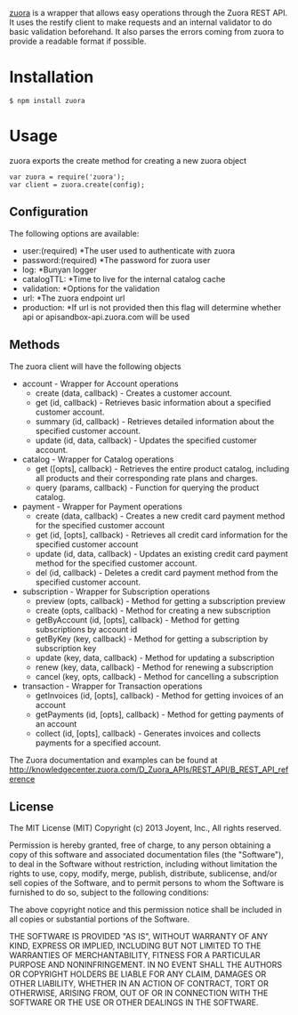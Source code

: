 [zuora](https://github.com/DeadAlready/node-zuora) is a wrapper that allows easy operations through the Zuora REST API.
It uses the restify client to make requests and an internal validator to do basic validation beforehand.
It also parses the errors coming from zuora to provide a readable format if possible.

# Installation

    $ npm install zuora

# Usage

zuora exports the create method for creating a new zuora object

    var zuora = require('zuora');
    var client = zuora.create(config);

## Configuration

The following options are available:

+ user:(required)  *The user used to authenticate with zuora
+ password:(required) *The password for zuora user
+ log: *Bunyan logger
+ catalogTTL: *Time to live for the internal catalog cache
+ validation: *Options for the validation
+ url: *The zuora endpoint url
+ production: *If url is not provided then this flag will determine whether api or apisandbox-api.zuora.com will be used

## Methods

The zuora client will have the following objects

+ account - Wrapper for Account operations
  + create (data, callback) - Creates a customer account.
  + get (id, callback) - Retrieves basic information about a specified customer account.
  + summary (id, callback) - Retrieves detailed information about the specified customer account.
  + update (id, data, callback) - Updates the specified customer account.
+ catalog - Wrapper for Catalog operations
	+ get ([opts], callback) - Retrieves the entire product catalog, including all products and their corresponding rate plans and charges.
	+ query (params, callback) - Function for querying the product catalog.
+ payment - Wrapper for Payment operations
  + create (data, callback) - Creates a new credit card payment method for the specified customer account
  + get (id, [opts], callback) - Retrieves all credit card information for the specified customer account
  + update (id, data, callback) - Updates an existing credit card payment method for the specified customer account.
  + del (id, callback) - Deletes a credit card payment method from the specified customer account.
+ subscription - Wrapper for Subscription operations
	+ preview (opts, callback) - Method for getting a subscription preview
	+ create (opts, callback) - Method for creating a new subscription
	+ getByAccount (id, [opts], callback) - Method for getting subscriptions by account id
	+ getByKey (key, callback) - Method for getting a subscription by subscription key
	+ update (key, data, callback) - Method for updating a subscription
	+ renew (key, data, callback) - Method for renewing a subscription
	+ cancel (key, opts, callback) - Method for cancelling a subscription
+ transaction - Wrapper for Transaction operations
	+ getInvoices (id, [opts], callback) - Method for getting invoices of an account
	+ getPayments (id, [opts], callback) - Method for getting payments of an account
	+ collect (id, [opts], callback) - Generates invoices and collects payments for a specified account.

The Zuora documentation and examples can be found at
http://knowledgecenter.zuora.com/D_Zuora_APIs/REST_API/B_REST_API_reference

## License

The MIT License (MIT)
Copyright (c) 2013 Joyent, Inc., All rights reserved.

Permission is hereby granted, free of charge, to any person obtaining a copy of
this software and associated documentation files (the "Software"), to deal in
the Software without restriction, including without limitation the rights to
use, copy, modify, merge, publish, distribute, sublicense, and/or sell copies of
the Software, and to permit persons to whom the Software is furnished to do so,
subject to the following conditions:

The above copyright notice and this permission notice shall be included in all
copies or substantial portions of the Software.

THE SOFTWARE IS PROVIDED "AS IS", WITHOUT WARRANTY OF ANY KIND, EXPRESS OR
IMPLIED, INCLUDING BUT NOT LIMITED TO THE WARRANTIES OF MERCHANTABILITY,
FITNESS FOR A PARTICULAR PURPOSE AND NONINFRINGEMENT. IN NO EVENT SHALL THE
AUTHORS OR COPYRIGHT HOLDERS BE LIABLE FOR ANY CLAIM, DAMAGES OR OTHER
LIABILITY, WHETHER IN AN ACTION OF CONTRACT, TORT OR OTHERWISE, ARISING FROM,
OUT OF OR IN CONNECTION WITH THE SOFTWARE OR THE USE OR OTHER DEALINGS IN THE
SOFTWARE.
